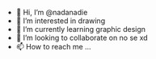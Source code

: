 - 👋 Hi, I’m @nadanadie
- 👀 I’m interested in drawing
- 🌱 I’m currently learning graphic design
- 💞️ I’m looking to collaborate on no se xd
- 📫 How to reach me ...

<!---
nadanadie/nadanadie is a ✨ special ✨ repository because its `README.md` (this file) appears on your GitHub profile.
You can click the Preview link to take a look at your changes.
--->
